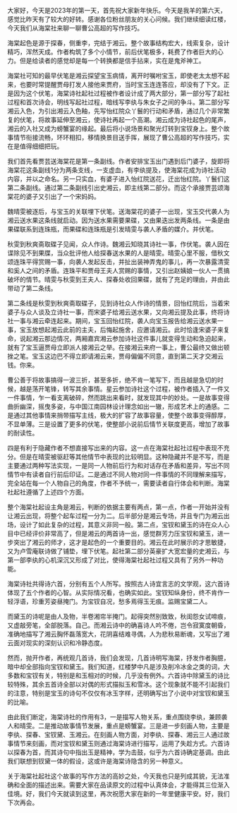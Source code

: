 
大家好，今天是2023年的第一天，首先祝大家新年快乐。今天是我羊的第六天，感觉比昨天有了较大的好转。感谢各位粉丝朋友的关心问候。我们继续细读红楼，今天我们从海棠社来聊一聊曹公高超的写作技巧。

海棠起色是源于探春，侧重李，完结于湘云。整个故事结构宏大，线索复杂，设计精巧，浑然天成。作者构筑了多个小情节，前后伏笔极多，耗费了作者巨大的心力。但是给读者的感觉却是每一个转换都是信手拈来，实在是鬼斧神工。

海棠社可知的最早伏笔是湘云探望宝玉病情，离开时嘱咐宝玉，即使老太太想不起来，也要时常提醒贾母打发人接他来贾府，当时宝玉连连答应，却没有了下文。正是因为这个伏笔，海棠诗社起社过程被作者设计成了两大部分，第一部分写了起社过程和首次诗会，明线写起社过程，暗线写李纨与朱女子之间的争斗。第二部分写湘云入色，为引出湘云入色釉，先写怡红院众丫鬟的行动和矛盾，通过几个非常繁复的伏笔，将故事延伸至湘云，使诗社再起一个高潮。湘云成为诗社起色的尾声，湘云的入社又成为螃蟹宴的缘起。最后将小说场景和聚光灯转到宝钗身上。整个故事情节衔接流畅，环环相扣，移情换景目送手挥，展现了曹公高超的写作技巧，实在是值得细细把玩。

我们首先看贾芸送海棠花是第一条副线。作者安排宝玉出门遇到后门婆子，旋即将海棠花这条副线1分为两条支线，一支虚血，有李纨提及，使海棠花成为诗社活动内容，并以之命名。另一只实血，有婆子进入怡红院送花，迁出怡红院。丫鬟们这第二条副线。通过第二条副线引出史湘云，即主线第二部分。而这个承接贾芸颂海棠花的婆子又引出了一个宋妈妈。

魏晴雯被逐后，与宝玉的关联埋下伏笔。送海棠花的婆子一出现，宝玉交代袭人为湘云送水果这条线就启动。因为送水果需要果碟，又由果迭出发两条线。一条是由果碟联系到连珠瓶，而果碟和连珠瓶是引发晴雯与袭人矛盾的媒介。并伏笔。

秋雯到秋爽斋取碟子见闻，众人作诗。魏湘云知晓其诗社一事，作伏笔。袭人因在谍除见不到果牒，当众批评他人给探春送水果的人是晴雯。晴雯心里不服，借秋文颂连珠平得赏赐一事，向袭人发起反击，并扯出装神弄鬼的事儿，再一次暴露清雯和奚人之间的矛盾。连珠平和贾母王夫人赏赐的事情，又引出赵姨娘一伙人一贯搞破坏的情节。晴雯与秋雯到王夫人、探春处收回果碟，就有了充足的理由，并由此带动了第二条线。

第二条线是秋雯到秋爽斋取碟子，见到诗社众人作诗的情景，回怡红院后，当着宋婆子与众人谈及立诗社一事，而宋婆子给湘云送水果，又向湘云提及此事，终将诗社一事与湘云牵连起来。期间，宝玉回怡红院，袭人向宝玉报告给湘云送水果一事，宝玉放想起湘云此前的主夫，后悔起施舍，应邀请湘云。此时恰逢宋婆子来复命，说起湘云那边情况，两厢嘉宾湘云参加诗社这件事儿就变得生动和急迫起来，就有了宝玉逼贾母立即派人接湘云之举。在接湘云来府一事上，曹公最终又做出顿挫之笔。宝玉这边巴不得立即请湘云来，贾母偏偏不同意，直到第二天才交湘云钱。你来。

曹公善于将故事搞得一波三折，甚至多折，绝不肯一笔写下，而且越是急切的时候，越是荡开笔锋，转写其余事情。星云参加诗社这个过程，被作者插入了一件又一件事情，乍一看支离破碎，然而跳出来看时，就发现其中的妙处。一是故事变得曲折幽深，摇曳多姿，与中国江南园林设计理念如出一辙，形成艺术上的通感。二是通过其他事情来捎带描写主线，极大的扩容了故事容量，使整个故事变得醇厚，不显单薄。三是设置了更多的伏笔，使整部小说前后情节关联度更高，增加了故事的耐读性。

四是有利于隐藏作者不想直接写出来的内容。这一点在海棠社起社过程中表现不充分。但是在晴雯被驱赶等其他情节中表现的比较明显。这种隐藏并不是不写，而是主要通过两种写法实现，一是同一人物前后行为和对话存在矛盾和差异，写出不同情节中有读者自行前后印证。二是通过不同人物对同一件事情的不同理解来描写，完全站在每一个人物自己的角度，作者不予统一，需要读者自行体会和判断。海棠社起社遵循了上述四个方面。

整个海棠社起设主角是湘云，判断的依据主要有两点，第一点，作者一开始并没有让湘云出现，将整个起车过程一分为二。后半部分是湘云专场，并且专门为湘云出场，设计了如此复杂的过程，其意义非同一般。第二点，宝钗和黛玉的诗在众人心目中已经评价非常高了，但是湘云的两首诗一出，感觉群芳力压宝钗和黛玉，进一步突出了湘云的师才，这才是起色的一个重要目的。湘云在此时展示的才思敏捷，又为卢雪庵联诗做了铺垫，埋下伏笔。起社第二部分英豪扩大宽宏量的史湘云，与第一部李纨的心机深沉又形成了对比，使得海棠社起社过程又具有了另外一种功能。

海棠诗社共得诗六首，分别有五个人所写。按照古人诗宜言志的文学观，这六首诗体现了五个作者的心智。从实际情况看，也确实如此。宝钗知纵身份，终不肯作一轻浮语，珍重芳姿昼掩门。为宝钗自况，愁多焉得玉无痕。监赐宝黛二人。

而黛玉的诗呢是由人及物，半卷湘帘半掩门。起得突然别致致，秋闺怨女试啼痕，又虚敲旁笔，全部脱落。自己。而湘云诗中的确喜诗人吟不倦，岂令寂寞度朝昏，准确地描写了湘云胸怀磊落宽大，花阴喜结难寻偶，人为悲秋易断魂，又写出了湘云面对现实的深刻认识和冷静态度。

然而，抛开作者，再统观几首诗，我们会发现，几首诗明写海棠，抒发作者胸臆，暗中却全部指向宝钗和黛玉。我们知道，红楼梦中凡是涉及削冷冰金之类的词，大多数和宝钗有关，特别是和玉相对的时候，几乎没有例外。六首诗中除黛玉的诗比较特殊，其余五首诗全部以对偶的形式描拟玉和雪冰。这个现象就不能不引起我们的注意，特别是宝玉的诗句不仅仅有冰玉字样，还明确写出了小说中对宝钗和黛玉的比喻。

由此我们断定，海棠诗社的作用有3，一是描写人物关系，重点围绕李纨，兼顾袭人和晴雯。二是推动故事情节发展，重点是螃蟹宴。三是进一步刻画人物，主要是李纨、探春、宝钗黛、玉湘云。在刻画人物方面，对李纨、探春、湘云三人通过故事情节来刻画，而对宝钗和黛玉则通过海棠诗进行描写，运用了失趁方式。六首诗以探春为首，而其诗句中指出玉是精神，学为击鼓，似乎为六首诗确定基调。由此我们联想到钗黛一体的假设，这或许是海棠诗隐含的另一种意义。

关于海棠社起社这个故事的写作方法的高妙之处，今天我也只是列成其貌，无法准确和全面的描述出来。需要大家在品读原文的过程中认真体会，才能得其三位渐入佳境。好，我们今天就读到这里，再次祝愿大家在新的一年里健康平安。好，我们下次再会。


